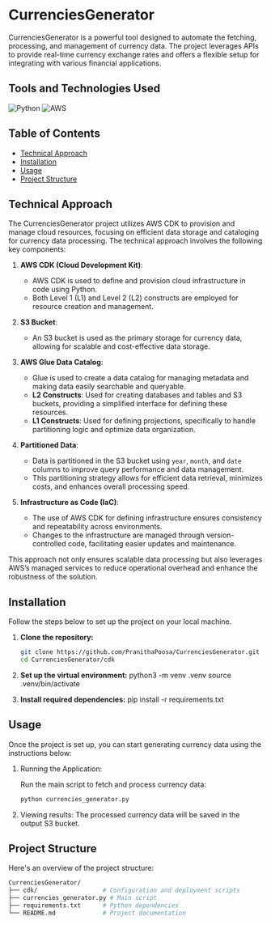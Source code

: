 # CurrenciesGenerator

CurrenciesGenerator is a powerful tool designed to automate the fetching, processing, and management of currency data. The project leverages APIs to provide real-time currency exchange rates and offers a flexible setup for integrating with various financial applications.

## Tools and Technologies Used

![Python](https://img.shields.io/badge/Python-3.x-blue?logo=python&logoColor=white)
![AWS](https://img.shields.io/badge/AWS%20CDK-orange?logo=amazon&logoColor=white)

## Table of Contents

- [Technical Approach](#technical-approach)
- [Installation](#installation)
- [Usage](#usage)
- [Project Structure](#project-structure)

## Technical Approach
The CurrenciesGenerator project utilizes AWS CDK to provision and manage cloud resources, focusing on efficient data storage and cataloging for currency data processing. The technical approach involves the following key components:

1. **AWS CDK (Cloud Development Kit)**:
   - AWS CDK is used to define and provision cloud infrastructure in code using Python.
   - Both Level 1 (L1) and Level 2 (L2) constructs are employed for resource creation and management.

2. **S3 Bucket**:
   - An S3 bucket is used as the primary storage for currency data, allowing for scalable and cost-effective data storage.

3. **AWS Glue Data Catalog**:
   - Glue is used to create a data catalog for managing metadata and making data easily searchable and queryable.
   - **L2 Constructs**: Used for creating databases and tables and S3 buckets, providing a simplified interface for defining these resources.
   - **L1 Constructs**: Used for defining projections, specifically to handle partitioning logic and optimize data organization.

4. **Partitioned Data**:
   - Data is partitioned in the S3 bucket using `year`, `month`, and `date` columns to improve query performance and data management.
   - This partitioning strategy allows for efficient data retrieval, minimizes costs, and enhances overall processing speed.

5. **Infrastructure as Code (IaC)**:
   - The use of AWS CDK for defining infrastructure ensures consistency and repeatability across environments.
   - Changes to the infrastructure are managed through version-controlled code, facilitating easier updates and maintenance.

This approach not only ensures scalable data processing but also leverages AWS’s managed services to reduce operational overhead and enhance the robustness of the solution.

## Installation

Follow the steps below to set up the project on your local machine.

1. **Clone the repository:**

   ```bash
   git clone https://github.com/PranithaPoosa/CurrenciesGenerator.git
   cd CurrenciesGenerator/cdk
2. **Set up the virtual environment:**
   python3 -m venv .venv
   source .venv/bin/activate
3. **Install required dependencies:**
   pip install -r requirements.txt

## Usage
Once the project is set up, you can start generating currency data using the instructions below:

1. Running the Application:

   Run the main script to fetch and process currency data:
   ```bash
   python currencies_generator.py
2. Viewing results:
   The processed currency data will be saved in the output S3 bucket.

## Project Structure
Here's an overview of the project structure:
```bash
CurrenciesGenerator/
├── cdk/                  # Configuration and deployment scripts
├── currencies_generator.py # Main script
├── requirements.txt      # Python dependencies
└── README.md             # Project documentation

